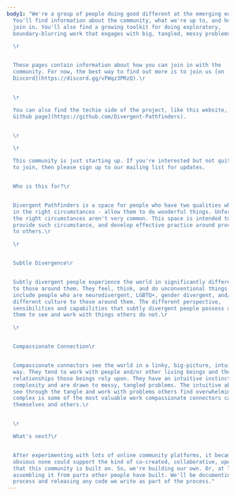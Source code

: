 ```yaml
---
body1: "We're a group of people doing good different at the emerging edges.
  You'll find information about the community, what we're up to, and how you can
  join in. You'll also find a growing toolkit for doing exploratory,
  boundary-blurring work that engages with big, tangled, messy problems.\r

  \r


  These pages contain information about how you can join in with the
  community. For now, the best way to find out more is to join us [on
  Discord](https://discord.gg/vFWqz3PRzQ).\r


  \r

  You can also find the techie side of the project, like this website, on [our
  Github page](https://github.com/Divergent-Pathfinders).


  \r

  \r

  This community is just starting up. If you're interested but not quite ready
  to join, then please sign up to our mailing list for updates.


  Who is this for?\r


  Divergent Pathfinders is a space for people who have two qualities which -
  in the right circumstances - allow them to do wonderful things. Unfortunately,
  the right circumstances aren't very common. This space is intended to both
  provide such circumstance, and develop effective practice around providing it
  to others.\r

  \r


  Subtle Divergence\r


  Subtly divergent people experience the world in significantly different ways
  to those around them. They feel, think, and do unconventional things. This can
  include people who are neurodivergent, LGBTQ+, gender divergent, and/or from a
  different culture to those around them. The different perspective,
  sensibilities and capabilities that subtly divergent people possess allows
  them to see and work with things others do not.\r

  \r


  Compassionate Connection\r


  Compassionate connectors see the world in a linky, big-picture, intuitive
  way. They tend to work with people and/or other living beings and the
  relationships those beings rely upon. They have an intuitive instinct for
  complexity and are drawn to messy, tangled problems. The intuitive ability to
  see through the tangle and work with problems others find overwhelmingly
  complex is some of the most valuable work compassionate connectors can do for
  themselves and others.\r


  \r

  What's next?\r


  After experimenting with lots of online community platforms, it became
  obvious none could support the kind of co-created, collaborative, open work
  that this community is built on. So, we're building our own. Or, at least,
  assembling it from parts other people have built. We'll be documenting the
  process and releasing any code we write as part of the process."
---
```

